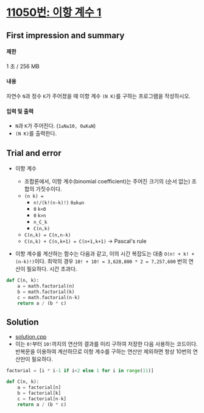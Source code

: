 # [11050번: 이항 계수 1](https://www.acmicpc.net/problem/11050)

## First impression and summary
#### 제한
1 초 / 256 MB

#### 내용
자연수 `N`과 정수 `K`가 주어졌을 때 이항 계수 `(N K)`를 구하는 프로그램을 작성하시오.

#### 입력 및 출력
* `N`과 `K`가 주어진다. (`1≤N≤10, 0≤K≤N`)  
* `(N K)`를 출력한다.

## Trial and error
* 이항 계수
  - 조합론에서, 이항 계수(binomial coefficient)는 주어진 크기의 (순서 없는) 조합의 가짓수이다.
  - `(n k) = `
    + `n!/(k!(n-k)!)` `0≤k≤n`
	+ `0` `k<0`
	+ `0` `k>n`
	+ `n_C_k`
	+ `C(n,k)`
  - `C(n,k) = C(n,n-k)`
  - `C(n,k) + C(n,k+1) = C(n+1,k+1)` -> Pascal's rule

* 이항 계수를 계산하는 함수는 다음과 같고, 이의 시간 복잡도는 대충 `O(n! + k! + (n-k)!)`이다. 최악의 경우 `10! + 10! = 3,628,800 * 2 = 7,257,600` 번의 연산이 필요하다. 시간 초과다. 
```python
def C(n, k):
    a = math.factorial(n)
    b = math.factorial(k)
    c = math.factorial(n-k)
	return a / (b * c)
```

## Solution
* [solution.cpp](./solution.cpp)
* 이는 `0!`부터 `10!`까지의 연산의 결과를 미리 구하여 저장한 다음 사용하는 코드이다. 반복문을 이용하여 계산하므로 이항 계수를 구하는 연산만 제외하면 항상 10번의 연산만이 필요하다.

```python
factorial = [i * i-1 if i<2 else 1 for i in range(11)]

def C(n, k):
    a = factorial[n]
    b = factorial[k]
    c = factorial[n-k]
	return a / (b * c)
```